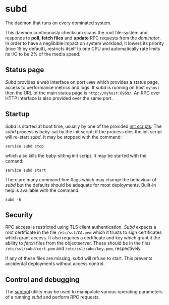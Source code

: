 # subd
The daemon that runs on every dominated system.

This daemon continuously checksum scans the root file-system and responds to
**poll**, **fetch files** and **update** RPC requests from the *dominator*.
In order to have a neglibible impact on system workload, it lowers its priority
(nice 15 by default), restricts itself to one CPU and automatically rate limits
its I/O to be 2% of the media speed.

## Status page
*Subd* provides a web interface on port `6969` which provides a status page,
access to performance metrics and logs. If *subd* is running on host `myhost`
then the URL of the main status page is `http://myhost:6969/`. An RPC over HTTP
interface is also provided over the same port.

## Startup
*Subd* is started at boot time, usually by one of the provided
[init scripts](../../init.d/). The *subd* process is baby-sat by the init
script; if the process dies the init script will re-start *subd*. It may be
stopped with the command:

```
service subd stop
```

which also kills the baby-sitting init script. It may be started with the
comand:

```
service subd start
```

There are many command-line flags which may change the behaviour of *subd* but
the defaults should be adequate for most deployments. Built-in help is available
with the command:

```
subd -h
```

## Security
RPC access is restricted using TLS client authentication. *Subd* expects a root
certificate in the file `/etc/ssl/CA.pem` which it trusts to sign certificates
which grant access. It also requires a certificate and key which grant it the
ability to *fetch* files from the objectserver. These should be in the files
`/etc/ssl/subd/cert.pem` and `/etc/ssl/subd/key.pem`, respectively.

If any of these files are missing, *subd* will refuse to start. This prevents
accidental deployments without access control.

## Control and debugging
The [subtool](../subtool/README.md) utility may be used to manipulate various
operating parameters of a running *subd* and perform RPC requests.
